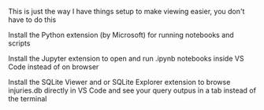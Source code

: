 This is just the way I have things setup to make viewing easier, you don't have to do this

Install the Python extension (by Microsoft) for running notebooks and scripts

Install the Jupyter extension to open and run .ipynb notebooks inside VS Code instead of on browser

Install the SQLite Viewer and or SQLite Explorer extension to browse injuries.db directly in VS Code and see your query outpus in a tab instead of the terminal